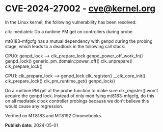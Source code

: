 # CVE-2024-27002 - cve@kernel.org

In the Linux kernel, the following vulnerability has been resolved:

clk: mediatek: Do a runtime PM get on controllers during probe

mt8183-mfgcfg has a mutual dependency with genpd during the probing
stage, which leads to a deadlock in the following call stack:

CPU0:  genpd_lock --> clk_prepare_lock
genpd_power_off_work_fn()
 genpd_lock()
 generic_pm_domain::power_off()
    clk_unprepare()
      clk_prepare_lock()

CPU1: clk_prepare_lock --> genpd_lock
clk_register()
  __clk_core_init()
    clk_prepare_lock()
    clk_pm_runtime_get()
      genpd_lock()

Do a runtime PM get at the probe function to make sure clk_register()
won't acquire the genpd lock. Instead of only modifying mt8183-mfgcfg,
do this on all mediatek clock controller probings because we don't
believe this would cause any regression.

Verified on MT8183 and MT8192 Chromebooks.

**Publish date:** 2024-05-01
